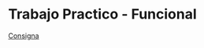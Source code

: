 # Trabajo Practico - Funcional

[Consigna](https://docs.google.com/document/d/1uOj3A0YuVvkF0lD7uoQ-OWO_RLBaPm0nY0Us0xCghNM/edit)

